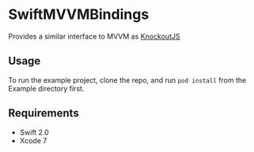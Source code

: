 # SwiftMVVMBindings

Provides a similar interface to MVVM as [KnockoutJS](http://knockoutjs.com)

## Usage

To run the example project, clone the repo, and run `pod install` from the Example directory first.

## Requirements

- Swift 2.0
- Xcode 7

